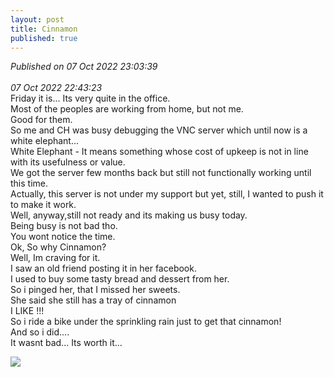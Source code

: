 ```yaml
---
layout: post
title: Cinnamon
published: true
---
```

_Published on 07 Oct 2022 23:03:39_
<br>
<br>
_07 Oct 2022 22:43:23_
<br>
Friday it is... Its very quite in the office.
<br>
Most of the peoples are working from home, but not me.
<br>
Good for them. 
<br>
So me and CH was busy debugging the VNC server which until now is a white elephant...
<br>
White Elephant - It means something whose cost of upkeep is not in line with its usefulness or value.
<br>
We got the server few months back but still not functionally working until this time.
<br>
Actually, this server is not under my support but yet, still, I wanted to push it to make it work.
<br>
Well, anyway,still not ready and its making us busy today.
<br>
Being busy is not bad tho.
<br>
You wont notice the time.
<br>
Ok, So why Cinnamon?
<br>
Well, Im craving for it.
<br>
I saw an old friend posting it in her facebook. 
<br>
I used to buy some tasty bread and dessert from her.
<br>
So i pinged her, that I missed her sweets.
<br>
She said she still has a tray of cinnamon
<br>
I LIKE !!!
<br>
So i ride a bike under the sprinkling rain just to get that cinnamon!
<br>
And so i did....
<br>
It wasnt bad... Its worth it...

![]({{site.baseurl}}/https://drive.google.com/file/d/1zShnNYStJlB97LE0xIJ7EVR3im1zaN2h/view)
